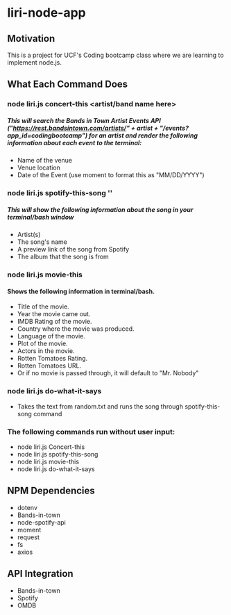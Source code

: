   # liri-node-app



## Motivation
This is a project for UCF's Coding bootcamp class where we are learning to implement node.js.

## What Each Command Does

### node liri.js concert-this <artist/band name here>
##### This will search the Bands in Town Artist Events API ("https://rest.bandsintown.com/artists/" + artist + "/events?       app_id=codingbootcamp") for an artist and render the following information about each event to the terminal:
  - Name of the venue
  - Venue location
  - Date of the Event (use moment to format this as "MM/DD/YYYY")

### node liri.js spotify-this-song '<song name here>'
##### This will show the following information about the song in your terminal/bash window
- Artist(s)
- The song's name
- A preview link of the song from Spotify
- The album that the song is from

### node liri.js movie-this <movie name>
#### Shows the following information in terminal/bash.
- Title of the movie.
- Year the movie came out.
- IMDB Rating of the movie.
- Country where the movie was produced.
- Language of the movie.
- Plot of the movie.
- Actors in the movie.
- Rotten Tomatoes Rating.
- Rotten Tomatoes URL.
- Or if no movie is passed through, it will default to "Mr. Nobody"

### node liri.js do-what-it-says
- Takes the text from random.txt and runs the song through spotify-this-song command

### The following commands run without user input:
* node liri.js Concert-this
* node liri.js spotify-this-song
* node liri.js movie-this
* node liri.js do-what-it-says

## NPM Dependencies
* dotenv
* Bands-in-town
* node-spotify-api
* moment
* request
* fs
* axios


## API Integration
* Bands-in-town
* Spotify
* OMDB


